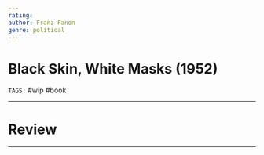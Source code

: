 ```yaml
---
rating: 
author: Franz Fanon
genre: political
---
```

# Black Skin, White Masks (1952)
`TAGS:` #wip #book 

---
# Review

---
